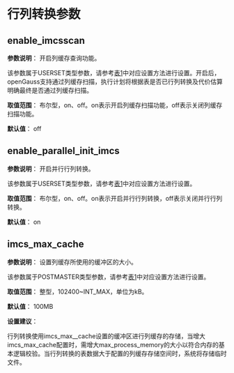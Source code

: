 # 行列转换参数

## enable\_imcsscan<a name="section14941640131"></a>

**参数说明**： 开启列缓存查询功能。

该参数属于USERSET类型参数，请参考[表1](重设参数.md#zh-cn_topic_0283137176_zh-cn_topic_0237121562_zh-cn_topic_0059777490_t91a6f212010f4503b24d7943aed6d846)中对应设置方法进行设置。开启后，openGauss支持通过列缓存扫描，执行计划将根据表是否已行列转换及代价估算明确最终是否通过列缓存扫描。

**取值范围**： 布尔型，on、off。on表示开启列缓存扫描功能，off表示关闭列缓存扫描功能。

**默认值**： off

## enable\_parallel\_init\_imcs<a name="section14941640131"></a>

**参数说明**： 开启并行行列转换。

该参数属于USERSET类型参数，请参考[表1](重设参数.md#zh-cn_topic_0283137176_zh-cn_topic_0237121562_zh-cn_topic_0059777490_t91a6f212010f4503b24d7943aed6d846)中对应设置方法进行设置。

**取值范围**： 布尔型，on、off。on表示开启并行行列转换，off表示关闭并行行列转换。

**默认值**： on


## imcs\_max\_cache<a name="section14941640131"></a>

**参数说明**： 设置列缓存所使用的缓冲区的大小。

该参数属于POSTMASTER类型参数，请参考[表1](重设参数.md#zh-cn_topic_0237121562_zh-cn_topic_0059777490_t91a6f212010f4503b24d7943aed6d846)中对应设置方法进行设置。

**取值范围**： 整型，102400\~INT\_MAX，单位为kB。

**默认值**： 100MB

**设置建议**：

行列转换使用imcs\_max_\_cache设置的缓冲区进行列缓存的存储，当增大imcs\_max\_cache配置时，需增大max\_process\_memory的大小以符合内存的基本逻辑校验。当行列转换的表数据大于配置的列缓存存储空间时，系统将存储临时文件。

